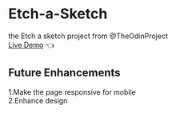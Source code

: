 # Etch-a-Sketch
the Etch a sketch project from @TheOdinProject <br>
[Live Demo](https://saifeddineboudokhane.github.io/Etch-a-Sketch/) :point_left:  <br>
## Future Enhancements
1.Make the page responsive for mobile  <br>
2.Enhance design  <br>
